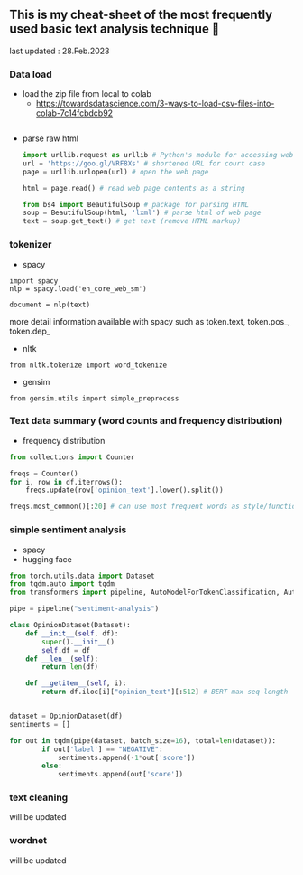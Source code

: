 ## This is my cheat-sheet of the most frequently used basic text analysis technique 💫
last updated : 28.Feb.2023
### Data load 
* load the zip file from local to colab
  *  https://towardsdatascience.com/3-ways-to-load-csv-files-into-colab-7c14fcbdcb92
  ```
  
  ```
* parse raw html 
  ```python
  import urllib.request as urllib # Python's module for accessing web pages
  url = 'https://goo.gl/VRF8Xs' # shortened URL for court case
  page = urllib.urlopen(url) # open the web page

  html = page.read() # read web page contents as a string
  
  from bs4 import BeautifulSoup # package for parsing HTML
  soup = BeautifulSoup(html, 'lxml') # parse html of web page
  text = soup.get_text() # get text (remove HTML markup)
  ```


### tokenizer 
* spacy 
```
import spacy
nlp = spacy.load('en_core_web_sm')

document = nlp(text)
```
more detail information available with spacy such as token.text, token.pos_, token.dep_

* nltk
```
from nltk.tokenize import word_tokenize
```

* gensim
```
from gensim.utils import simple_preprocess
```


### Text data summary (word counts and frequency distribution)
* frequency distribution
```python
from collections import Counter

freqs = Counter()
for i, row in df.iterrows():
    freqs.update(row['opinion_text'].lower().split())

freqs.most_common()[:20] # can use most frequent words as style/function words
```

### simple sentiment analysis 
* spacy
* hugging face
```python
from torch.utils.data import Dataset
from tqdm.auto import tqdm
from transformers import pipeline, AutoModelForTokenClassification, AutoTokenizer

pipe = pipeline("sentiment-analysis")

class OpinionDataset(Dataset):
    def __init__(self, df):
        super().__init__()
        self.df = df
    def __len__(self):
        return len(df)

    def __getitem__(self, i):
        return df.iloc[i]["opinion_text"][:512] # BERT max seq length


dataset = OpinionDataset(df)
sentiments = []

for out in tqdm(pipe(dataset, batch_size=16), total=len(dataset)):
        if out['label'] == "NEGATIVE":
            sentiments.append(-1*out['score'])
        else:
            sentiments.append(out['score'])

```

### text cleaning 
will be updated 
### wordnet 
will be updated 
